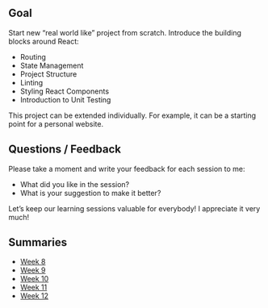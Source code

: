 ## Goal

Start new “real world like” project from scratch.
Introduce the building blocks around React:
- Routing
- State Management
- Project Structure
- Linting
- Styling React Components
- Introduction to Unit Testing

This project can be extended individually. For example, it can be a starting point for a personal website.

## Questions / Feedback

Please take a moment and write your feedback for each session to me:
- What did you like in the session?
- What is your suggestion to make it better?

Let’s keep our learning sessions valuable for everybody!
I appreciate it very much!

## Summaries

* [Week 8](https://docs.google.com/presentation/d/1lYu9RJhnCm5BnK4LYHckIjkKL34Sf6VTfJRDWVxUw40/edit?usp=sharing)
* [Week 9](https://docs.google.com/presentation/d/1dflaBXnhJH0HveM4wxehFc1OgMQrPd4JwFS7yznHwEA/edit?usp=sharing)
* [Week 10](https://docs.google.com/presentation/d/1ScCb4pEUQxva_w-w3AmzW9TjYLZ301GlmuhbXBE0Vxg/edit?usp=sharing)
* [Week 11](https://docs.google.com/presentation/d/1VhvmgXz1QdYwpHZYs-1oGrBTPV3jiOgYIWO_gAZPvsk/edit?usp=sharing)
* [Week 12](https://docs.google.com/presentation/d/1XMfjP56hi2FAUmQyfL_aO-8A3KMulHabVzy2Y3DoEzw/edit?usp=sharing)
